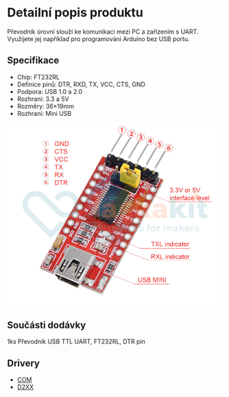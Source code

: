 # Detailní popis produktu

Převodník úrovní slouží ke komunikaci mezi PC a zařízením s UART. Využijete jej například pro programování Arduino bez USB portu.

## Specifikace

- Chip: FT232RL
- Definice pinů: DTR, RXD, TX, VCC, CTS, GND
- Podpora: USB 1.0 a 2.0
- Rozhraní: 3.3 a 5V
- Rozměry: 36×19mm
- Rozhraní: Mini USB

![Schema](FT232RL_desc.jpg)

## Součásti dodávky

1ks Převodník USB TTL UART, FT232RL, DTR pin

## Drivery

- [COM](https://ftdichip.com/drivers/vcp-drivers/)
- [D2XX](https://ftdichip.com/drivers/d2xx-drivers/)
